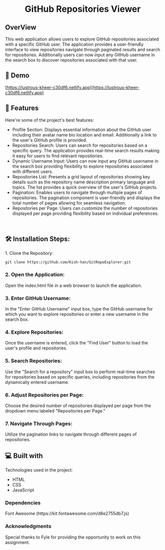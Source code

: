 <h1 align="center" id="title">GitHub Repositories Viewer</h1>

<h2>OverView</h2>
<p id="description">This web application allows users to explore GitHub repositories associated with a specific GitHub user. The application provides a user-friendly interface to view repositories navigate through paginated results and search for repositories. Additionally users can now input any GitHub username in the search box to discover repositories associated with that user.</p>

<h2>🚀 Demo</h2>

[https://lustrous-kheer-c30df6.netlify.app](https://lustrous-kheer-c30df6.netlify.app)

  
  
<h2>🧐 Features</h2>

Here're some of the project's best features:

*   Profile Section: Displays essential information about the GitHub user including their avatar name bio location and email. Additionally a link to the user's GitHub profile is provided.
*   Repositories Search: Users can search for repositories based on a specific query. The application provides real-time search results making it easy for users to find relevant repositories.
*   Dynamic Username Input: Users can now input any GitHub username in the search box providing flexibility to explore repositories associated with different users.
*   Repositories List: Presents a grid layout of repositories showing key details such as the repository name description primary language and topics. The list provides a quick overview of the user's GitHub projects.
*   Pagination: Enables users to navigate through multiple pages of repositories. The pagination component is user-friendly and displays the total number of pages allowing for seamless navigation.
*   Repositories per Page: Users can customize the number of repositories displayed per page providing flexibility based on individual preferences.

<br/>
<h2>🛠️ Installation Steps:</h2>

<p>1. Clone the Repository:</p>

```
git clone https://github.com/Kish-han/GitRepoExplorer.git
```
<p><h3>2. Open the Application:</h3> Open the index.html file in a web browser to launch the application.</p>
<p><h3>3. Enter GitHub Username:</h3> In the "Enter GitHub Username" input box, type the GitHub username for which you want to explore repositories or enter a new username in the search box.</p>
<p><h3>4. Explore Repositories:</h3> Once the username is entered, click the "Find User" button to load the user's profile and repositories.</p>
<p><h3>5. Search Repositories:</h3> Use the "Search for a repository" input box to perform real-time searches for repositories based on specific queries, including repositories from the dynamically entered username.</p>
<p><h3>6. Adjust Repositories per Page:</h3> Choose the desired number of repositories displayed per page from the dropdown menu labeled "Repositories per Page."</p>
<p><h3>7. Navigate Through Pages:</h3> Utilize the pagination links to navigate through different pages of repositories.</p>

<h2>💻 Built with</h2>

Technologies used in the project:

*   HTML
*   CSS
*   JavaScript

<h3> Dependencies </h3>
Font Awesome (https://kit.fontawesome.com/d8e2755db7.js)

<h3>Acknowledgments</h3>
<p>Special thanks to Fyle for providing the opportunity to work on this assignment. </p>